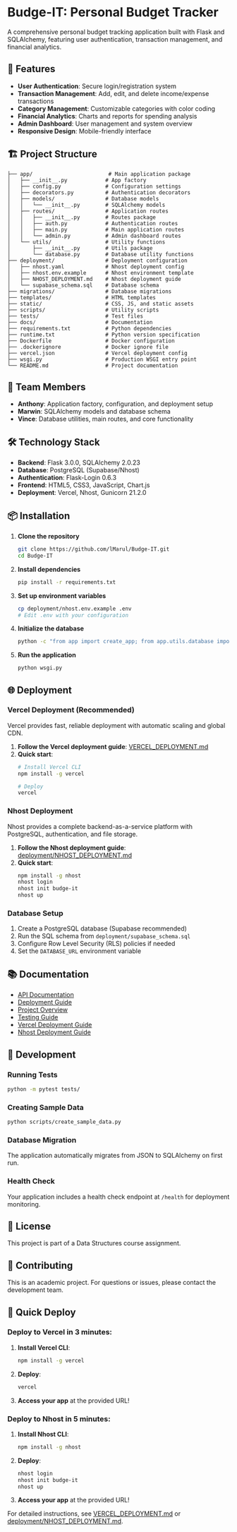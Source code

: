 # Budge-IT: Personal Budget Tracker

A comprehensive personal budget tracking application built with Flask and SQLAlchemy, featuring user authentication, transaction management, and financial analytics.

## 🚀 Features

- **User Authentication**: Secure login/registration system
- **Transaction Management**: Add, edit, and delete income/expense transactions
- **Category Management**: Customizable categories with color coding
- **Financial Analytics**: Charts and reports for spending analysis
- **Admin Dashboard**: User management and system overview
- **Responsive Design**: Mobile-friendly interface

## 🏗️ Project Structure

```
├── app/                        # Main application package
│   ├── __init__.py            # App factory
│   ├── config.py              # Configuration settings
│   ├── decorators.py          # Authentication decorators
│   ├── models/                # Database models
│   │   └── __init__.py        # SQLAlchemy models
│   ├── routes/                # Application routes
│   │   ├── __init__.py        # Routes package
│   │   ├── auth.py            # Authentication routes
│   │   ├── main.py            # Main application routes
│   │   └── admin.py           # Admin dashboard routes
│   └── utils/                 # Utility functions
│       ├── __init__.py        # Utils package
│       └── database.py        # Database utility functions
├── deployment/                # Deployment configuration
│   ├── nhost.yaml             # Nhost deployment config
│   ├── nhost.env.example      # Nhost environment template
│   ├── NHOST_DEPLOYMENT.md    # Nhost deployment guide
│   └── supabase_schema.sql    # Database schema
├── migrations/                # Database migrations
├── templates/                 # HTML templates
├── static/                    # CSS, JS, and static assets
├── scripts/                   # Utility scripts
├── tests/                     # Test files
├── docs/                      # Documentation
├── requirements.txt           # Python dependencies
├── runtime.txt                # Python version specification
├── Dockerfile                 # Docker configuration
├── .dockerignore              # Docker ignore file
├── vercel.json                # Vercel deployment config
├── wsgi.py                    # Production WSGI entry point
└── README.md                  # Project documentation
```

## 👥 Team Members

- **Anthony**: Application factory, configuration, and deployment setup
- **Marwin**: SQLAlchemy models and database schema
- **Vince**: Database utilities, main routes, and core functionality

## 🛠️ Technology Stack

- **Backend**: Flask 3.0.0, SQLAlchemy 2.0.23
- **Database**: PostgreSQL (Supabase/Nhost)
- **Authentication**: Flask-Login 0.6.3
- **Frontend**: HTML5, CSS3, JavaScript, Chart.js
- **Deployment**: Vercel, Nhost, Gunicorn 21.2.0

## 📦 Installation

1. **Clone the repository**
   ```bash
   git clone https://github.com/lMarul/Budge-IT.git
   cd Budge-IT
   ```

2. **Install dependencies**
   ```bash
   pip install -r requirements.txt
   ```

3. **Set up environment variables**
   ```bash
   cp deployment/nhost.env.example .env
   # Edit .env with your configuration
   ```

4. **Initialize the database**
   ```bash
   python -c "from app import create_app; from app.utils.database import initialize_database; app = create_app(); initialize_database(app)"
   ```

5. **Run the application**
   ```bash
   python wsgi.py
   ```

## 🌐 Deployment

### Vercel Deployment (Recommended)

Vercel provides fast, reliable deployment with automatic scaling and global CDN.

1. **Follow the Vercel deployment guide**: [VERCEL_DEPLOYMENT.md](VERCEL_DEPLOYMENT.md)
2. **Quick start**:
   ```bash
   # Install Vercel CLI
   npm install -g vercel
   
   # Deploy
   vercel
   ```

### Nhost Deployment

Nhost provides a complete backend-as-a-service platform with PostgreSQL, authentication, and file storage.

1. **Follow the Nhost deployment guide**: [deployment/NHOST_DEPLOYMENT.md](deployment/NHOST_DEPLOYMENT.md)
2. **Quick start**:
   ```bash
   npm install -g nhost
   nhost login
   nhost init budge-it
   nhost up
   ```

### Database Setup

1. Create a PostgreSQL database (Supabase recommended)
2. Run the SQL schema from `deployment/supabase_schema.sql`
3. Configure Row Level Security (RLS) policies if needed
4. Set the `DATABASE_URL` environment variable

## 📚 Documentation

- [API Documentation](docs/API_DOCUMENTATION.md)
- [Deployment Guide](docs/DEPLOYMENT_GUIDE.md)
- [Project Overview](docs/PROJECT_OVERVIEW.md)
- [Testing Guide](docs/TESTING_GUIDE.md)
- [Vercel Deployment Guide](VERCEL_DEPLOYMENT.md)
- [Nhost Deployment Guide](deployment/NHOST_DEPLOYMENT.md)

## 🔧 Development

### Running Tests
```bash
python -m pytest tests/
```

### Creating Sample Data
```bash
python scripts/create_sample_data.py
```

### Database Migration
The application automatically migrates from JSON to SQLAlchemy on first run.

### Health Check
Your application includes a health check endpoint at `/health` for deployment monitoring.

## 📄 License

This project is part of a Data Structures course assignment.

## 🤝 Contributing

This is an academic project. For questions or issues, please contact the development team.

## 🚀 Quick Deploy

### Deploy to Vercel in 3 minutes:

1. **Install Vercel CLI**:
   ```bash
   npm install -g vercel
   ```

2. **Deploy**:
   ```bash
   vercel
   ```

3. **Access your app** at the provided URL!

### Deploy to Nhost in 5 minutes:

1. **Install Nhost CLI**:
   ```bash
   npm install -g nhost
   ```

2. **Deploy**:
   ```bash
   nhost login
   nhost init budge-it
   nhost up
   ```

3. **Access your app** at the provided URL!

For detailed instructions, see [VERCEL_DEPLOYMENT.md](VERCEL_DEPLOYMENT.md) or [deployment/NHOST_DEPLOYMENT.md](deployment/NHOST_DEPLOYMENT.md).

